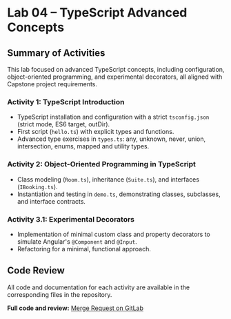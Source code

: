 # Lab 04 – TypeScript Advanced Concepts

## Summary of Activities

This lab focused on advanced TypeScript concepts, including configuration, object-oriented programming, and experimental decorators, all aligned with Capstone project requirements.

### Activity 1: TypeScript Introduction
- TypeScript installation and configuration with a strict `tsconfig.json` (strict mode, ES6 target, outDir).
- First script (`hello.ts`) with explicit types and functions.
- Advanced type exercises in `types.ts`: any, unknown, never, union, intersection, enums, mapped and utility types.

### Activity 2: Object-Oriented Programming in TypeScript
- Class modeling (`Room.ts`), inheritance (`Suite.ts`), and interfaces (`IBooking.ts`).
- Instantiation and testing in `demo.ts`, demonstrating classes, subclasses, and interface contracts.

### Activity 3.1: Experimental Decorators
- Implementation of minimal custom class and property decorators to simulate Angular's `@Component` and `@Input`.
- Refactoring for a minimal, functional approach.

## Code Review

All code and documentation for each activity are available in the corresponding files in the repository.

**Full code and review:**
[Merge Request on GitLab](https://gitlab.com/jala-university1/cohort-2/oficial-es-programaci-n-5-cspr-351.ga.t2.25.m1/secci-n-b/santiago-ramirez-cano/laboratories/-/merge_requests/5)

